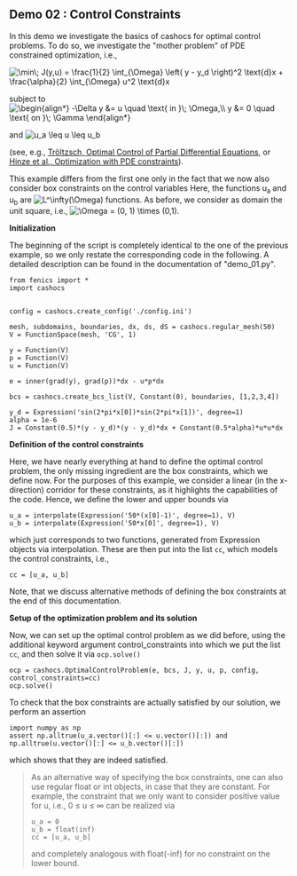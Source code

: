 ## Demo 02 : Control Constraints


In this demo we investigate the basics of cashocs for
optimal control problems. To do so, we investigate the "mother
problem" of PDE constrained optimization, i.e.,

<img src=
"https://render.githubusercontent.com/render/math?math=%5Cdisplaystyle+%5Cmin%5C%3B+J%28y%2Cu%29+%3D+%5Cfrac%7B1%7D%7B2%7D+%5Cint_%7B%5COmega%7D+%5Cleft%28+y+-+y_d+%5Cright%29%5E2+%5Ctext%7Bd%7Dx+%2B+%5Cfrac%7B%5Calpha%7D%7B2%7D+%5Cint_%7B%5COmega%7D+u%5E2+%5Ctext%7Bd%7Dx"
alt="\min\; J(y,u) = \frac{1}{2} \int_{\Omega} \left( y - y_d \right)^2 \text{d}x + \frac{\alpha}{2} \int_{\Omega} u^2 \text{d}x">

subject to <img src=
"https://render.githubusercontent.com/render/math?math=%5Cdisplaystyle+%5Cbegin%7Balign%2A%7D%0A-%5CDelta+y+%26%3D+u+%5Cquad+%5Ctext%7B+in+%7D%5C%3B+%5COmega%2C%5C%5C%0Ay+%26%3D+0+%5Cquad+%5Ctext%7B+on+%7D%5C%3B+%5CGamma%0A%5Cend%7Balign%2A%7D%0A"
alt="\begin{align*}
-\Delta y &= u \quad \text{ in }\; \Omega,\\
y &= 0 \quad \text{ on }\; \Gamma
\end{align*}
">

and <img src=
"https://render.githubusercontent.com/render/math?math=%5Cdisplaystyle+u_a+%5Cleq+u+%5Cleq+u_b"
alt="u_a \leq u \leq u_b">

(see, e.g., [Tröltzsch, Optimal Control of Partial Differential Equations](https://doi.org/10.1090/gsm/112),
or [Hinze et al., Optimization with PDE constraints](https://doi.org/10.1007/978-1-4020-8839-1)).

This example differs from the first one only in the fact that
we now also consider box constraints on the control variables
Here, the functions u<sub>a</sub> and u<sub>b</sub> are
<img src=
"https://render.githubusercontent.com/render/math?math=%5Ctextstyle+L%5E%5Cinfty%28%5COmega%29"
alt="L^\infty(\Omega)"> functions. As before, we consider
as domain the unit square, i.e., <img src=
"https://render.githubusercontent.com/render/math?math=%5Ctextstyle+%5COmega+%3D+%280%2C+1%29+%5Ctimes+%280%2C1%29"
alt="\Omega = (0, 1) \times (0,1)">.

**Initialization**


The beginning of the script is completely identical to the
one of the previous example, so we only restate the corresponding
code in the following. A detailed description can be found
in the documentation of "demo_01.py".

    from fenics import *
    import cashocs


    config = cashocs.create_config('./config.ini')

    mesh, subdomains, boundaries, dx, ds, dS = cashocs.regular_mesh(50)
    V = FunctionSpace(mesh, 'CG', 1)

    y = Function(V)
    p = Function(V)
    u = Function(V)

    e = inner(grad(y), grad(p))*dx - u*p*dx

    bcs = cashocs.create_bcs_list(V, Constant(0), boundaries, [1,2,3,4])

    y_d = Expression('sin(2*pi*x[0])*sin(2*pi*x[1])', degree=1)
    alpha = 1e-6
    J = Constant(0.5)*(y - y_d)*(y - y_d)*dx + Constant(0.5*alpha)*u*u*dx

**Definition of the control constraints**


Here, we have nearly everything at hand to define the optimal
control problem, the only missing ingredient are the box constraints,
which we define now. For the purposes of this example, we
consider a linear (in the x-direction) corridor for these
constraints, as it highlights the capabilities of the code.
Hence, we define the lower and upper bounds via

    u_a = interpolate(Expression('50*(x[0]-1)', degree=1), V)
    u_b = interpolate(Expression('50*x[0]', degree=1), V)

which just corresponds to two functions, generated from
Expression objects via interpolation. These are then put
into the list `cc`, which models the control constraints, i.e.,

    cc = [u_a, u_b]

Note, that we discuss alternative methods of defining the box
constraints at the end of this documentation.

**Setup of the optimization problem and its solution**


Now, we can set up the optimal control problem as we did before,
using the additional keyword argument control_constraints into which
we put the list `cc`, and then solve it via `ocp.solve()`

    ocp = cashocs.OptimalControlProblem(e, bcs, J, y, u, p, config, control_constraints=cc)
    ocp.solve()

To check that the box constraints are actually satisfied by our
solution, we perform an assertion

    import numpy as np
    assert np.alltrue(u_a.vector()[:] <= u.vector()[:]) and np.alltrue(u.vector()[:] <= u_b.vector()[:])

which shows that they are indeed satisfied.

> As an alternative way of specifying the box constraints, one
> can also use regular float or int objects, in case that they
> are constant. For example, the constraint that we only want to
> consider positive value for u, i.e., 0 &le; u &le; &infin; can
> be realized via
>
>     u_a = 0
>     u_b = float(inf)
>     cc = [u_a, u_b]
>
> and completely analogous with float(-inf) for no constraint
> on the lower bound.
